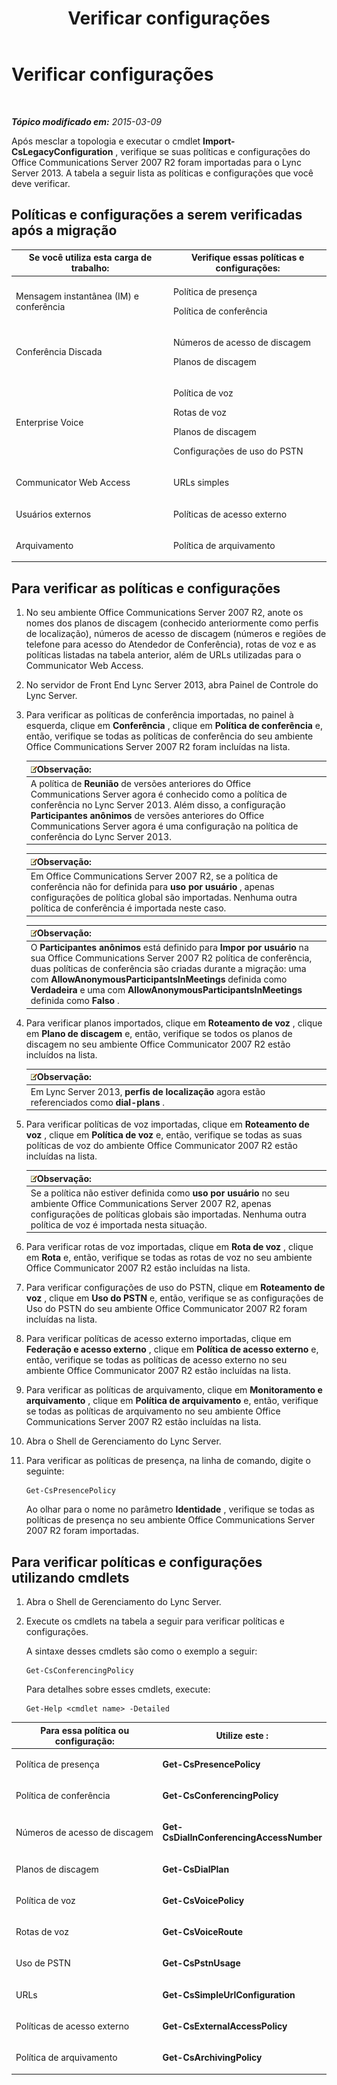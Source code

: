 ﻿---
title: Verificar configurações
TOCTitle: Verificar configurações
ms:assetid: 41dbf91c-f2e1-4b9a-88cf-959575558cf2
ms:mtpsurl: https://technet.microsoft.com/pt-br/library/JJ204848(v=OCS.15)
ms:contentKeyID: 49306520
ms.date: 05/19/2016
mtps_version: v=OCS.15
ms.translationtype: HT
---

# Verificar configurações

 

_**Tópico modificado em:** 2015-03-09_

Após mesclar a topologia e executar o cmdlet **Import-CsLegacyConfiguration** , verifique se suas políticas e configurações do Office Communications Server 2007 R2 foram importadas para o Lync Server 2013. A tabela a seguir lista as políticas e configurações que você deve verificar.

## Políticas e configurações a serem verificadas após a migração


<table>
<colgroup>
<col style="width: 50%" />
<col style="width: 50%" />
</colgroup>
<thead>
<tr class="header">
<th>Se você utiliza esta carga de trabalho:</th>
<th>Verifique essas políticas e configurações:</th>
</tr>
</thead>
<tbody>
<tr class="odd">
<td><p>Mensagem instantânea (IM) e conferência</p></td>
<td><p>Política de presença</p>
<p>Política de conferência</p></td>
</tr>
<tr class="even">
<td><p>Conferência Discada</p></td>
<td><p>Números de acesso de discagem</p>
<p>Planos de discagem</p></td>
</tr>
<tr class="odd">
<td><p>Enterprise Voice</p></td>
<td><p>Política de voz</p>
<p>Rotas de voz</p>
<p>Planos de discagem</p>
<p>Configurações de uso do PSTN</p></td>
</tr>
<tr class="even">
<td><p>Communicator Web Access</p></td>
<td><p>URLs simples</p></td>
</tr>
<tr class="odd">
<td><p>Usuários externos</p></td>
<td><p>Políticas de acesso externo</p></td>
</tr>
<tr class="even">
<td><p>Arquivamento</p></td>
<td><p>Política de arquivamento</p></td>
</tr>
</tbody>
</table>


## Para verificar as políticas e configurações

1.  No seu ambiente Office Communications Server 2007 R2, anote os nomes dos planos de discagem (conhecido anteriormente como perfis de localização), números de acesso de discagem (números e regiões de telefone para acesso do Atendedor de Conferência), rotas de voz e as políticas listadas na tabela anterior, além de URLs utilizadas para o Communicator Web Access.

2.  No servidor de Front End Lync Server 2013, abra Painel de Controle do Lync Server.

3.  Para verificar as políticas de conferência importadas, no painel à esquerda, clique em **Conferência** , clique em **Política de conferência** e, então, verifique se todas as políticas de conferência do seu ambiente Office Communications Server 2007 R2 foram incluídas na lista.
    
    <table>
    <thead>
    <tr class="header">
    <th><img src="images/Gg425756.note(OCS.15).gif" title="note" alt="note" />Observação:</th>
    </tr>
    </thead>
    <tbody>
    <tr class="odd">
    <td>A política de <strong>Reunião</strong> de versões anteriores do Office Communications Server agora é conhecido como a política de conferência no Lync Server 2013. Além disso, a configuração <strong>Participantes anônimos</strong> de versões anteriores do Office Communications Server agora é uma configuração na política de conferência do Lync Server 2013.</td>
    </tr>
    </tbody>
    </table>
    
    <table>
    <thead>
    <tr class="header">
    <th><img src="images/Gg425756.note(OCS.15).gif" title="note" alt="note" />Observação:</th>
    </tr>
    </thead>
    <tbody>
    <tr class="odd">
    <td>Em Office Communications Server 2007 R2, se a política de conferência não for definida para <strong>uso por usuário</strong> , apenas configurações de política global são importadas. Nenhuma outra política de conferência é importada neste caso.</td>
    </tr>
    </tbody>
    </table>
    
    <table>
    <thead>
    <tr class="header">
    <th><img src="images/Gg425756.note(OCS.15).gif" title="note" alt="note" />Observação:</th>
    </tr>
    </thead>
    <tbody>
    <tr class="odd">
    <td>O <strong>Participantes anônimos</strong> está definido para <strong>Impor por usuário</strong> na sua Office Communications Server 2007 R2 política de conferência, duas políticas de conferência são criadas durante a migração: uma com <strong>AllowAnonymousParticipantsInMeetings</strong> definida como <strong>Verdadeira</strong> e uma com <strong>AllowAnonymousParticipantsInMeetings</strong> definida como <strong>Falso</strong> .</td>
    </tr>
    </tbody>
    </table>


4.  Para verificar planos importados, clique em **Roteamento de voz** , clique em **Plano de discagem** e, então, verifique se todos os planos de discagem no seu ambiente Office Communicator 2007 R2 estão incluídos na lista.
    
    <table>
    <thead>
    <tr class="header">
    <th><img src="images/Gg425756.note(OCS.15).gif" title="note" alt="note" />Observação:</th>
    </tr>
    </thead>
    <tbody>
    <tr class="odd">
    <td>Em Lync Server 2013, <strong>perfis de localização</strong> agora estão referenciados como <strong>dial-plans</strong> .</td>
    </tr>
    </tbody>
    </table>


5.  Para verificar políticas de voz importadas, clique em **Roteamento de voz** , clique em **Política de voz** e, então, verifique se todas as suas políticas de voz do ambiente Office Communicator 2007 R2 estão incluídas na lista.
    
    <table>
    <thead>
    <tr class="header">
    <th><img src="images/Gg425756.note(OCS.15).gif" title="note" alt="note" />Observação:</th>
    </tr>
    </thead>
    <tbody>
    <tr class="odd">
    <td>Se a política não estiver definida como <strong>uso por usuário</strong> no seu ambiente Office Communications Server 2007 R2, apenas configurações de políticas globais são importadas. Nenhuma outra política de voz é importada nesta situação.</td>
    </tr>
    </tbody>
    </table>


6.  Para verificar rotas de voz importadas, clique em **Rota de voz** , clique em **Rota** e, então, verifique se todas as rotas de voz no seu ambiente Office Communicator 2007 R2 estão incluídas na lista.

7.  Para verificar configurações de uso do PSTN, clique em **Roteamento de voz** , clique em **Uso do PSTN** e, então, verifique se as configurações de Uso do PSTN do seu ambiente Office Communicator 2007 R2 foram incluídas na lista.

8.  Para verificar políticas de acesso externo importadas, clique em **Federação e acesso externo** , clique em **Política de acesso externo** e, então, verifique se todas as políticas de acesso externo no seu ambiente Office Communicator 2007 R2 estão incluídas na lista.

9.  Para verificar as políticas de arquivamento, clique em **Monitoramento e arquivamento** , clique em **Política de arquivamento** e, então, verifique se todas as políticas de arquivamento no seu ambiente Office Communications Server 2007 R2 estão incluídas na lista.

10. Abra o Shell de Gerenciamento do Lync Server.

11. Para verificar as políticas de presença, na linha de comando, digite o seguinte:
    
        Get-CsPresencePolicy
    
    Ao olhar para o nome no parâmetro **Identidade** , verifique se todas as políticas de presença no seu ambiente Office Communications Server 2007 R2 foram importadas.

## Para verificar políticas e configurações utilizando cmdlets

1.  Abra o Shell de Gerenciamento do Lync Server.

2.  Execute os cmdlets na tabela a seguir para verificar políticas e configurações.
    
    A sintaxe desses cmdlets são como o exemplo a seguir:
    
        Get-CsConferencingPolicy
    
    Para detalhes sobre esses cmdlets, execute:
    
        Get-Help <cmdlet name> -Detailed


<table>
<colgroup>
<col style="width: 50%" />
<col style="width: 50%" />
</colgroup>
<thead>
<tr class="header">
<th>Para essa política ou configuração:</th>
<th>Utilize este :</th>
</tr>
</thead>
<tbody>
<tr class="odd">
<td><p>Política de presença</p></td>
<td><p><strong>Get-CsPresencePolicy</strong></p></td>
</tr>
<tr class="even">
<td><p>Política de conferência</p></td>
<td><p><strong>Get-CsConferencingPolicy</strong></p></td>
</tr>
<tr class="odd">
<td><p>Números de acesso de discagem</p></td>
<td><p><strong>Get-CsDialInConferencingAccessNumber</strong></p></td>
</tr>
<tr class="even">
<td><p>Planos de discagem</p></td>
<td><p><strong>Get-CsDialPlan</strong></p></td>
</tr>
<tr class="odd">
<td><p>Política de voz</p></td>
<td><p><strong>Get-CsVoicePolicy</strong></p></td>
</tr>
<tr class="even">
<td><p>Rotas de voz</p></td>
<td><p><strong>Get-CsVoiceRoute</strong></p></td>
</tr>
<tr class="odd">
<td><p>Uso de PSTN</p></td>
<td><p><strong>Get-CsPstnUsage</strong></p></td>
</tr>
<tr class="even">
<td><p>URLs</p></td>
<td><p><strong>Get-CsSimpleUrlConfiguration</strong></p></td>
</tr>
<tr class="odd">
<td><p>Políticas de acesso externo</p></td>
<td><p><strong>Get-CsExternalAccessPolicy</strong></p></td>
</tr>
<tr class="even">
<td><p>Política de arquivamento</p></td>
<td><p><strong>Get-CsArchivingPolicy</strong></p></td>
</tr>
</tbody>
</table>

